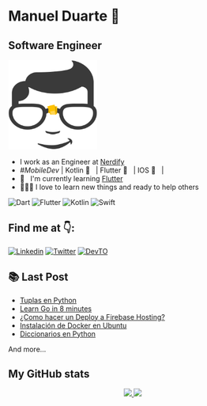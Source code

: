 # Manuel Duarte 🤖

## Software Engineer

<!-- [nerdify_logo]: resources/logo.png -->

   <img height="180em" src="resources/logo.png"/>

- I work as an Engineer at [Nerdify](https://github.com/nerdify)
- _#MobileDev_ | Kotlin 💜 &nbsp; | Flutter 💙 &nbsp; | IOS 🧡 &nbsp; |
- 📖 &nbsp; I'm currently learning [Flutter](https://github|.com/flutter/flutter)
- 👨🏻‍💻 I love to learn new things and ready to help others

![Dart](https://img.shields.io/badge/Dart-00599C?style=flat&logo=dart&logoColor=white)
![Flutter](https://img.shields.io/badge/Flutter-%2302569B.svg?style=flat&&logo=Flutter&logoColor=white)
![Kotlin](https://img.shields.io/badge/Kotlin-766DB2?style=flat&logo=kotlin&logoColor=white)
![Swift](https://img.shields.io/badge/Swift-%23FA7343.svg?style=flat&e&logo=swift&logoColor=white)

## Find me at 👇:

[![Linkedin](https://img.shields.io/badge/Linkedin-0077B5?style=for-the-badge&logo=linkedin&logoColor=white)](https://www.linkedin.com/in/manuelduarte077/)
[![Twitter](https://img.shields.io/badge/Twitter-1DA1F2?style=for-the-badge&logo=twitter&logoColor=white)](https://twitter.com/manuelduarte077)
[![DevTO](https://img.shields.io/badge/DevTO-080808?style=for-the-badge&logo=dev.to&logoColor=white)](https://dev.to/manuelduarte077)

## 📚 Last Post

<!-- YT:START -->

- [Tuplas en Python](https://dev.to/manuelduarte077/tuplas-en-python-tuple-5e52)
- [Learn Go in 8 minutes ](https://dev.to/manuelduarte077/learn-go-in-8-minutes-59ph)
- [¿Como hacer un Deploy a Firebase Hosting?](https://dev.to/manuelduarte077/como-hacer-un-deploy-a-firebase-hosting-1d1j)
- [Instalación de Docker en Ubuntu](https://dev.to/manuelduarte077/instalacion-de-docker-en-ubuntu-4mhf)
- [Diccionarios en Python](https://dev.to/manuelduarte077/diccionarios-en-python-4h3n)
<!-- YT:END -->

And more...

## My GitHub stats

<p align="center">
  <a href="https://github.com/manuelduarte077">
    <img height="180em" src="https://github-readme-stats-eight-theta.vercel.app/api?username=manuelduarte077&show_icons=true&theme=buefy&count_private=true"/>
    <img height="180em" src="https://github-readme-stats-eight-theta.vercel.app/api/top-langs/?username=manuelduarte077&layout=compact&langs_count=8&theme=buefy&count_private=true"/>
  </a>  
</p>

<!--START_SECTION:waka-->
<!--END_SECTION:waka-->
